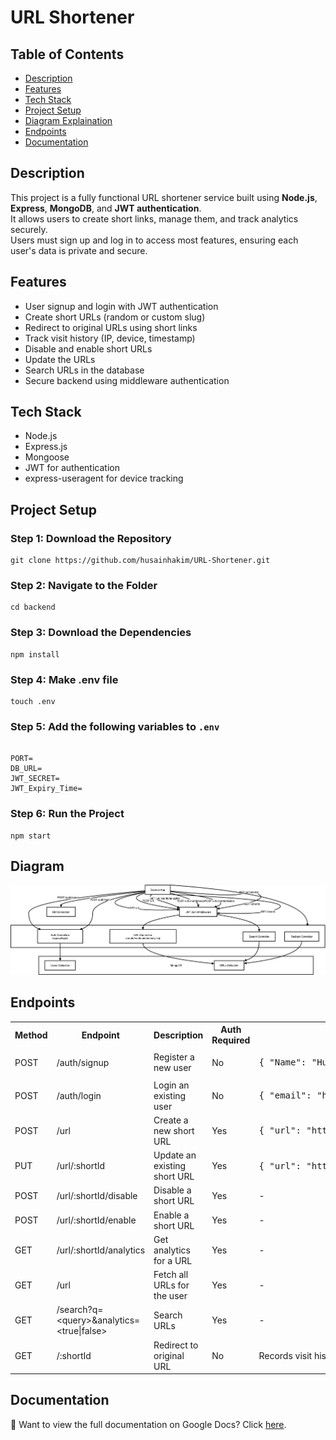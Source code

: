 <h1>URL Shortener</h1>

<h2>Table of Contents</h2>
<ul>
  <li><a href="#description">Description</a></li>
  <li><a href="#features">Features</a></li>
  <li><a href="#tech-stack">Tech Stack</a></li>
  <li><a href="#project-setup">Project Setup</a></li>
  <li><a href="#diagram">Diagram Explaination</a></li>
  <li><a href="#endpoints">Endpoints</a></li>
  <li><a href="#documentation">Documentation</a></li>
</ul>

<h2 id="description">Description</h2>
<p>
This project is a fully functional URL shortener service built using <b>Node.js</b>, <b>Express</b>, <b>MongoDB</b>, and <b>JWT authentication</b>.<br>
It allows users to create short links, manage them, and track analytics securely.<br>
Users must sign up and log in to access most features, ensuring each user's data is private and secure.
</p>

<h2 id="features">Features</h2>
<ul>
  <li>User signup and login with JWT authentication</li>
  <li>Create short URLs (random or custom slug)</li>
  <li>Redirect to original URLs using short links</li>
  <li>Track visit history (IP, device, timestamp)</li>
  <li>Disable and enable short URLs</li>
  <li>Update the URLs</li>
  <li>Search URLs in the database</li>
  <li>Secure backend using middleware authentication</li>
</ul>

<h2 id="tech-stack">Tech Stack</h2>
<ul>
  <li>Node.js</li>
  <li>Express.js</li>
  <li>Mongoose</li>
  <li>JWT for authentication</li>
  <li>express-useragent for device tracking</li>
</ul>

<h2 id="project-setup">Project Setup</h2>

<h3>Step 1: Download the Repository</h3>
<pre><code>git clone https://github.com/husainhakim/URL-Shortener.git</code></pre>

<h3>Step 2: Navigate to the Folder</h3>
<pre><code>cd backend</code></pre>

<h3>Step 3: Download the Dependencies</h3>
<pre><code>npm install</code></pre>

<h3>Step 4: Make .env file</h3>
<pre><code>touch .env</code></pre>

<h3>Step 5: Add the following variables to <code>.env</code></h3>
<pre><code>
PORT=
DB_URL= 
JWT_SECRET=
JWT_Expiry_Time=
</code></pre>

<h3>Step 6: Run the Project</h3>
<pre><code>npm start</code></pre>

<h2 id="diagram">Diagram</h2>
<p align="center">
  <img src="URL_Shortener.png" alt="URL Shortener Diagram" width="1000">
</p>

<h2 id="endpoints">Endpoints</h2>

<table>
  <tr>
    <th>Method</th>
    <th>Endpoint</th>
    <th>Description</th>
    <th>Auth Required</th>
    <th>Request Body / Notes</th>
  </tr>
  <tr>
    <td>POST</td>
    <td>/auth/signup</td>
    <td>Register a new user</td>
    <td>No</td>
    <td><pre>{ "Name": "Husain Hakim", "email": "husain@gmail.com", "password": "husain@1234" }</pre></td>
  </tr>
  <tr>
    <td>POST</td>
    <td>/auth/login</td>
    <td>Login an existing user</td>
    <td>No</td>
    <td><pre>{ "email": "husain@gmail.com", "password": "husain@1234" }</pre></td>
  </tr>
  <tr>
    <td>POST</td>
    <td>/url</td>
    <td>Create a new short URL</td>
    <td>Yes</td>
    <td><pre>{ "url": "https://www.google.com", "customSlug": "google" }</pre></td>
  </tr>
  <tr>
    <td>PUT</td>
    <td>/url/:shortId</td>
    <td>Update an existing short URL</td>
    <td>Yes</td>
    <td><pre>{ "url": "https://www.example.com", "customSlug": "newslug" }</pre></td>
  </tr>
  <tr>
    <td>POST</td>
    <td>/url/:shortId/disable</td>
    <td>Disable a short URL</td>
    <td>Yes</td>
    <td>-</td>
  </tr>
  <tr>
    <td>POST</td>
    <td>/url/:shortId/enable</td>
    <td>Enable a short URL</td>
    <td>Yes</td>
    <td>-</td>
  </tr>
  <tr>
    <td>GET</td>
    <td>/url/:shortId/analytics</td>
    <td>Get analytics for a URL</td>
    <td>Yes</td>
    <td>-</td>
  </tr>
  <tr>
    <td>GET</td>
    <td>/url</td>
    <td>Fetch all URLs for the user</td>
    <td>Yes</td>
    <td>-</td>
  </tr>
  <tr>
    <td>GET</td>
    <td>/search?q=&lt;query&gt;&analytics=&lt;true|false&gt;</td>
    <td>Search URLs</td>
    <td>Yes</td>
    <td>-</td>
  </tr>
  <tr>
    <td>GET</td>
    <td>/:shortId</td>
    <td>Redirect to original URL</td>
    <td>No</td>
    <td>Records visit history</td>
  </tr>
</table>

<h2 id="documentation">Documentation</h2>
<p>
📄 Want to view the full documentation on Google Docs? Click <a href="https://docs.google.com/document/d/1cc1gW_QO2sfVe7tN0NbxcEdrXDNactshy4GMEYIvUrM/edit?usp=sharing" target="_blank">here</a>.
</p>


